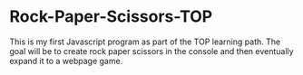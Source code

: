 # Rock-Paper-Scissors-TOP

This is my first Javascript program as part of the TOP learning path. The goal will be to create rock paper scissors in the console and then eventually expand it to a webpage game. 